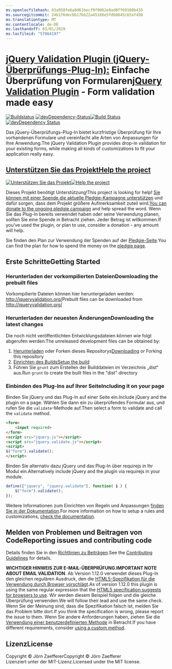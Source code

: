 ```yaml
---
ms.openlocfilehash: 83a958fe6a8d61becf9f9062e8ad0ff69108b435
ms.sourcegitcommit: 24b1f6decbb17bb22a45166e5fdb0845c65af498
ms.translationtype: MT
ms.contentlocale: de-DE
ms.lasthandoff: 03/01/2019
ms.locfileid: "57064197"
---
```

<a name="jquery-validation-pluginhttpjqueryvalidationorg---form-validation-made-easy"></a><span data-ttu-id="8f0eb-101">[jQuery Validation Plugin (jQuery-Überprüfungs-Plug-In):](http://jqueryvalidation.org/) Einfache Überprüfung von Formularen</span><span class="sxs-lookup"><span data-stu-id="8f0eb-101">[jQuery Validation Plugin](http://jqueryvalidation.org/) - Form validation made easy</span></span>
================================

<span data-ttu-id="8f0eb-102">[![Buildstatus](https://secure.travis-ci.org/jzaefferer/jquery-validation.png)](http://travis-ci.org/jzaefferer/jquery-validation)
[![devDependency-Status](https://david-dm.org/jzaefferer/jquery-validation/dev-status.png?theme=shields.io)](https://david-dm.org/jzaefferer/jquery-validation#info=devDependencies)</span><span class="sxs-lookup"><span data-stu-id="8f0eb-102">[![Build Status](https://secure.travis-ci.org/jzaefferer/jquery-validation.png)](http://travis-ci.org/jzaefferer/jquery-validation)
[![devDependency Status](https://david-dm.org/jzaefferer/jquery-validation/dev-status.png?theme=shields.io)](https://david-dm.org/jzaefferer/jquery-validation#info=devDependencies)</span></span>

<span data-ttu-id="8f0eb-103">Das jQuery-Überprüfungs-Plug-In bietet kurzfristige Überprüfung für Ihre vorhandenen Formulare und vereinfacht alle Arten von Anpassungen für Ihre Anwendung.</span><span class="sxs-lookup"><span data-stu-id="8f0eb-103">The jQuery Validation Plugin provides drop-in validation for your existing forms, while making all kinds of customizations to fit your application really easy.</span></span>

## <a name="help-the-projecthttppledgiecomcampaigns18159"></a>[<span data-ttu-id="8f0eb-104">Unterstützen Sie das Projekt</span><span class="sxs-lookup"><span data-stu-id="8f0eb-104">Help the project</span></span>](http://pledgie.com/campaigns/18159)

<span data-ttu-id="8f0eb-105">[![Unterstützen Sie das Projekt](http://www.pledgie.com/campaigns/18159.png?skin_name=chrome)](http://pledgie.com/campaigns/18159)</span><span class="sxs-lookup"><span data-stu-id="8f0eb-105">[![Help the project](http://www.pledgie.com/campaigns/18159.png?skin_name=chrome)](http://pledgie.com/campaigns/18159)</span></span>

<span data-ttu-id="8f0eb-106">Dieses Projekt benötigt Unterstützung!</span><span class="sxs-lookup"><span data-stu-id="8f0eb-106">This project is looking for help!</span></span> <span data-ttu-id="8f0eb-107">[Sie können mit einer Spende die aktuelle Pledgie-Kampagne unterstützen](http://pledgie.com/campaigns/18159) und dafür sorgen, dass dem Projekt größere Aufmerksamkeit zuteil wird.</span><span class="sxs-lookup"><span data-stu-id="8f0eb-107">[You can donate to the ongoing pledgie campaign](http://pledgie.com/campaigns/18159) and help spread the word.</span></span> <span data-ttu-id="8f0eb-108">Wenn Sie das Plug-In bereits verwendet haben oder seine Verwendung planen, sollten Sie eine Spende in Betracht ziehen. Jeder Betrag ist willkommen.</span><span class="sxs-lookup"><span data-stu-id="8f0eb-108">If you've used the plugin, or plan to use, consider a donation - any amount will help.</span></span>

<span data-ttu-id="8f0eb-109">Sie finden den Plan zur Verwendung der Spenden auf der [Pledgie-Seite](http://pledgie.com/campaigns/18159).</span><span class="sxs-lookup"><span data-stu-id="8f0eb-109">You can find the plan for how to spend the money on the [pledgie page](http://pledgie.com/campaigns/18159).</span></span>

## <a name="getting-started"></a><span data-ttu-id="8f0eb-110">Erste Schritte</span><span class="sxs-lookup"><span data-stu-id="8f0eb-110">Getting Started</span></span>

### <a name="downloading-the-prebuilt-files"></a><span data-ttu-id="8f0eb-111">Herunterladen der vorkompilierten Dateien</span><span class="sxs-lookup"><span data-stu-id="8f0eb-111">Downloading the prebuilt files</span></span>

<span data-ttu-id="8f0eb-112">Vorkompilierte Dateien können hier heruntergeladen werden: http://jqueryvalidation.org/</span><span class="sxs-lookup"><span data-stu-id="8f0eb-112">Prebuilt files can be downloaded from http://jqueryvalidation.org/</span></span>

### <a name="downloading-the-latest-changes"></a><span data-ttu-id="8f0eb-113">Herunterladen der neuesten Änderungen</span><span class="sxs-lookup"><span data-stu-id="8f0eb-113">Downloading the latest changes</span></span>

<span data-ttu-id="8f0eb-114">Die noch nicht veröffentlichten Entwicklungsdateien können wie folgt abgerufen werden:</span><span class="sxs-lookup"><span data-stu-id="8f0eb-114">The unreleased development files can be obtained by:</span></span>

 1. <span data-ttu-id="8f0eb-115">[Herunterladen](https://github.com/jzaefferer/jquery-validation/archive/master.zip) oder Forken dieses Repositorys</span><span class="sxs-lookup"><span data-stu-id="8f0eb-115">[Downloading](https://github.com/jzaefferer/jquery-validation/archive/master.zip) or Forking this repository</span></span>
 2. [<span data-ttu-id="8f0eb-116">Einrichten des Builds</span><span class="sxs-lookup"><span data-stu-id="8f0eb-116">Setup the build</span></span>](CONTRIBUTING.md#build-setup)
 3. <span data-ttu-id="8f0eb-117">Führen Sie `grunt` zum Erstellen der Builddateien im Verzeichnis „dist“ aus.</span><span class="sxs-lookup"><span data-stu-id="8f0eb-117">Run `grunt` to create the built files in the "dist" directory</span></span>

### <a name="including-it-on-your-page"></a><span data-ttu-id="8f0eb-118">Einbinden des Plug-Ins auf Ihrer Seite</span><span class="sxs-lookup"><span data-stu-id="8f0eb-118">Including it on your page</span></span>

<span data-ttu-id="8f0eb-119">Binden Sie jQuery und das Plug-In auf einer Seite ein.</span><span class="sxs-lookup"><span data-stu-id="8f0eb-119">Include jQuery and the plugin on a page.</span></span> <span data-ttu-id="8f0eb-120">Wählen Sie dann ein zu überprüfendes Formular aus, und rufen Sie die `validate`-Methode auf.</span><span class="sxs-lookup"><span data-stu-id="8f0eb-120">Then select a form to validate and call the `validate` method.</span></span>

```html
<form>
    <input required>
</form>
<script src="jquery.js"></script>
<script src="jquery.validate.js"></script>
<script>
$("form").validate();
</script>
```

<span data-ttu-id="8f0eb-121">Binden Sie alternativ dazu jQuery und das Plug-In über requirejs in Ihr Modul ein.</span><span class="sxs-lookup"><span data-stu-id="8f0eb-121">Alternatively include jQuery and the plugin via requirejs in your module.</span></span>

```js
define(["jquery", "jquery.validate"], function( $ ) {
    $("form").validate();
});
```

<span data-ttu-id="8f0eb-122">Weitere Informationen zum Einrichten von Regeln und Anpassungen [finden Sie in der Dokumentation](http://jqueryvalidation.org/documentation/).</span><span class="sxs-lookup"><span data-stu-id="8f0eb-122">For more information on how to setup a rules and customizations, [check the documentation](http://jqueryvalidation.org/documentation/).</span></span>

## <a name="reporting-issues-and-contributing-code"></a><span data-ttu-id="8f0eb-123">Melden von Problemen und Beitragen von Code</span><span class="sxs-lookup"><span data-stu-id="8f0eb-123">Reporting issues and contributing code</span></span>

<span data-ttu-id="8f0eb-124">Details finden Sie in den [Richtlinien zu Beiträgen](CONTRIBUTING.md).</span><span class="sxs-lookup"><span data-stu-id="8f0eb-124">See the [Contributing Guidelines](CONTRIBUTING.md) for details.</span></span>

<span data-ttu-id="8f0eb-125">**WICHTIGER HINWEIS ZUR E-MAIL-ÜBERPRÜFUNG**.</span><span class="sxs-lookup"><span data-stu-id="8f0eb-125">**IMPORTANT NOTE ABOUT EMAIL VALIDATION**.</span></span> <span data-ttu-id="8f0eb-126">Ab Version 1.12.0 verwendet dieses Plug-In den gleichen regulären Ausdruck, den die [HTML5-Spezifikation für die Verwendung durch Browser vorschlägt](https://html.spec.whatwg.org/multipage/forms.html#valid-e-mail-address).</span><span class="sxs-lookup"><span data-stu-id="8f0eb-126">As of version 1.12.0 this plugin is using the same regular expression that the [HTML5 specification suggests for browsers to use](https://html.spec.whatwg.org/multipage/forms.html#valid-e-mail-address).</span></span> <span data-ttu-id="8f0eb-127">Wir werden diesem Beispiel folgen und die gleiche Überprüfung verwenden.</span><span class="sxs-lookup"><span data-stu-id="8f0eb-127">We will follow their lead and use the same check.</span></span> <span data-ttu-id="8f0eb-128">Wenn Sie der Meinung sind, dass die Spezifikation falsch ist, melden Sie das Problem bitte dort.</span><span class="sxs-lookup"><span data-stu-id="8f0eb-128">If you think the specification is wrong, please report the issue to them.</span></span> <span data-ttu-id="8f0eb-129">Wenn Sie andere Anforderungen haben, ziehen Sie die [Verwendung einer benutzerdefinierten Methode](http://jqueryvalidation.org/jQuery.validator.addMethod/) in Betracht.</span><span class="sxs-lookup"><span data-stu-id="8f0eb-129">If you have different requirements, consider [using a custom method](http://jqueryvalidation.org/jQuery.validator.addMethod/).</span></span>

## <a name="license"></a><span data-ttu-id="8f0eb-130">Lizenz</span><span class="sxs-lookup"><span data-stu-id="8f0eb-130">License</span></span>
<span data-ttu-id="8f0eb-131">Copyright &copy; Jörn Zaefferer</span><span class="sxs-lookup"><span data-stu-id="8f0eb-131">Copyright &copy; Jörn Zaefferer</span></span><br>
<span data-ttu-id="8f0eb-132">Lizenziert unter der MIT-Lizenz.</span><span class="sxs-lookup"><span data-stu-id="8f0eb-132">Licensed under the MIT license.</span></span>

